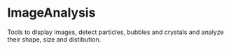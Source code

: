 # ImageAnalysis
Tools to display images, detect particles, bubbles and crystals and analyze their shape, size and distibution.
